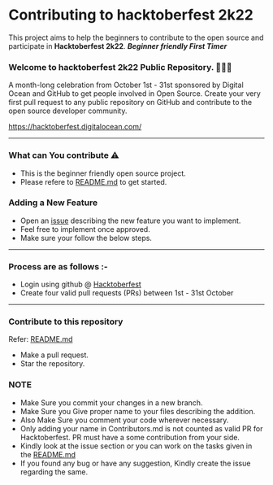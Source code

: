 #  Contributing to hacktoberfest 2k22

This project aims to help the beginners to contribute to the open source and participate in **Hacktoberfest 2k22**.
***Beginner friendly* *First Timer***



### Welcome to hacktoberfest 2k22 Public Repository. 👨🏻‍💻

<p>A month-long celebration from October 1st - 31st sponsored by Digital Ocean and GitHub to get people involved in Open Source. Create your very first pull request to any public repository on GitHub and contribute to the open source developer community.

https://hacktoberfest.digitalocean.com/</p>

---

### What can You contribute ⚠️

- This is the beginner friendly open source project.
- Please refere to [README.md](https://github.com/niteshjitender/HacktoberFest2022/blob/main/README.md) to get started.
### Adding a New Feature

-   Open an  [issue](https://github.com/niteshjitender/HacktoberFest2022/issues/new)  describing the new feature you want to implement.
-  Feel free to implement once approved.
-  Make sure your follow the below steps.

---

### Process are as follows :-

- Login using github @ [Hacktoberfest](https://hacktoberfest.digitalocean.com/)
- Create four valid pull requests (PRs) between 1st - 31st October
---

### Contribute to this repository 

Refer: [README.md](https://github.com/niteshjitender/HacktoberFest2022/blob/main/README.md)
- Make a pull request.
- Star the repository.

### NOTE

- Make Sure you commit your changes in a new branch.
- Make Sure you Give proper name to your files describing the addition.
- Also Make Sure you comment your code wherever necessary.
- Only adding your name in Contributors.md is not counted as valid PR for Hacktoberfest. PR must have a some contribution from your side.
- Kindly look at the issue section or you can work on the tasks given in the [README.md](https://github.com/niteshjitender/HacktoberFest2022/blob/main/README.md)
- If you found any bug or have any suggestion, Kindly create the issue regarding the same.

<!--       END OF README           END OF README         END OF README         END OF README          END OF README           END OF README           END OF README      -->
